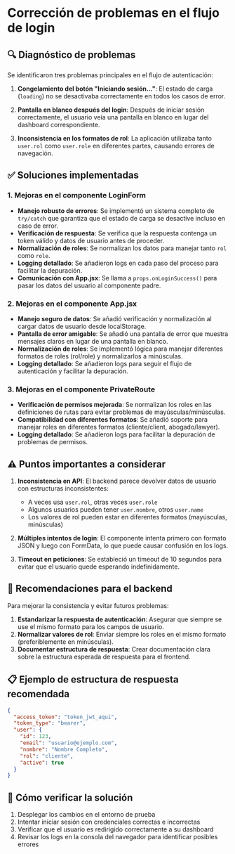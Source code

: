 # Corrección de problemas en el flujo de login

## 🔍 Diagnóstico de problemas

Se identificaron tres problemas principales en el flujo de autenticación:

1. **Congelamiento del botón "Iniciando sesión..."**: El estado de carga (`loading`) no se desactivaba correctamente en todos los casos de error.

2. **Pantalla en blanco después del login**: Después de iniciar sesión correctamente, el usuario veía una pantalla en blanco en lugar del dashboard correspondiente.

3. **Inconsistencia en los formatos de rol**: La aplicación utilizaba tanto `user.rol` como `user.role` en diferentes partes, causando errores de navegación.

## ✅ Soluciones implementadas

### 1. Mejoras en el componente LoginForm

- **Manejo robusto de errores**: Se implementó un sistema completo de `try/catch` que garantiza que el estado de carga se desactive incluso en caso de error.
- **Verificación de respuesta**: Se verifica que la respuesta contenga un token válido y datos de usuario antes de proceder.
- **Normalización de roles**: Se normalizan los datos para manejar tanto `rol` como `role`.
- **Logging detallado**: Se añadieron logs en cada paso del proceso para facilitar la depuración.
- **Comunicación con App.jsx**: Se llama a `props.onLoginSuccess()` para pasar los datos del usuario al componente padre.

### 2. Mejoras en el componente App.jsx

- **Manejo seguro de datos**: Se añadió verificación y normalización al cargar datos de usuario desde localStorage.
- **Pantalla de error amigable**: Se añadió una pantalla de error que muestra mensajes claros en lugar de una pantalla en blanco.
- **Normalización de roles**: Se implementó lógica para manejar diferentes formatos de roles (rol/role) y normalizarlos a minúsculas.
- **Logging detallado**: Se añadieron logs para seguir el flujo de autenticación y facilitar la depuración.

### 3. Mejoras en el componente PrivateRoute

- **Verificación de permisos mejorada**: Se normalizan los roles en las definiciones de rutas para evitar problemas de mayúsculas/minúsculas.
- **Compatibilidad con diferentes formatos**: Se añadió soporte para manejar roles en diferentes formatos (cliente/client, abogado/lawyer).
- **Logging detallado**: Se añadieron logs para facilitar la depuración de problemas de permisos.

## ⚠️ Puntos importantes a considerar

1. **Inconsistencia en API**: El backend parece devolver datos de usuario con estructuras inconsistentes:
   - A veces usa `user.rol`, otras veces `user.role`
   - Algunos usuarios pueden tener `user.nombre`, otros `user.name`
   - Los valores de rol pueden estar en diferentes formatos (mayúsculas, minúsculas)

2. **Múltiples intentos de login**: El componente intenta primero con formato JSON y luego con FormData, lo que puede causar confusión en los logs.

3. **Timeout en peticiones**: Se estableció un timeout de 10 segundos para evitar que el usuario quede esperando indefinidamente.

## 🚀 Recomendaciones para el backend

Para mejorar la consistencia y evitar futuros problemas:

1. **Estandarizar la respuesta de autenticación**: Asegurar que siempre se use el mismo formato para los campos de usuario.
2. **Normalizar valores de rol**: Enviar siempre los roles en el mismo formato (preferiblemente en minúsculas).
3. **Documentar estructura de respuesta**: Crear documentación clara sobre la estructura esperada de respuesta para el frontend.

## 📋 Ejemplo de estructura de respuesta recomendada

```json
{
  "access_token": "token_jwt_aqui",
  "token_type": "bearer",
  "user": {
    "id": 123,
    "email": "usuario@ejemplo.com",
    "nombre": "Nombre Completo",
    "rol": "cliente",
    "active": true
  }
}
```

## 🧪 Cómo verificar la solución

1. Desplegar los cambios en el entorno de prueba
2. Intentar iniciar sesión con credenciales correctas e incorrectas
3. Verificar que el usuario es redirigido correctamente a su dashboard
4. Revisar los logs en la consola del navegador para identificar posibles errores 
